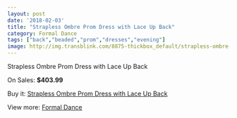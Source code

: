 ```yaml
---
layout: post
date: '2018-02-03'
title: "Strapless Ombre Prom Dress with Lace Up Back"
category: Formal Dance
tags: ["back","beaded","prom","dresses","evening"]
image: http://img.transblink.com/8875-thickbox_default/strapless-ombre-prom-dress-with-lace-up-back.jpg
---
```

Strapless Ombre Prom Dress with Lace Up Back

On Sales: **$403.99**
<a href="https://www.transblink.com/en/formal-dance/2920-strapless-ombre-prom-dress-with-lace-up-back.html"><amp-img layout="responsive" width="600" height="600" src="//img.transblink.com/8875-thickbox_default/strapless-ombre-prom-dress-with-lace-up-back.jpg" alt="Strapless Ombre Prom Dress with Lace Up Back 0" /></a>
<a href="https://www.transblink.com/en/formal-dance/2920-strapless-ombre-prom-dress-with-lace-up-back.html"><amp-img layout="responsive" width="600" height="600" src="//img.transblink.com/8876-thickbox_default/strapless-ombre-prom-dress-with-lace-up-back.jpg" alt="Strapless Ombre Prom Dress with Lace Up Back 1" /></a>

Buy it: [Strapless Ombre Prom Dress with Lace Up Back](https://www.transblink.com/en/formal-dance/2920-strapless-ombre-prom-dress-with-lace-up-back.html "Strapless Ombre Prom Dress with Lace Up Back")

View more: [Formal Dance](https://www.transblink.com/en/6-formal-dance "Formal Dance")
